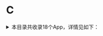 # C
<details>
<summary>
本目录共收录18个App，详情见如下：
</summary>

- [clicli](https://github.com/zirawell/Ad-Cleaner/tree/main/Adblock/App/C/clicli)
- [crunchyroll](https://github.com/zirawell/Ad-Cleaner/tree/main/Adblock/App/C/crunchyroll)
- [csdn](https://github.com/zirawell/Ad-Cleaner/tree/main/Adblock/App/C/csdn)
- [创客贴设计](https://github.com/zirawell/Ad-Cleaner/tree/main/Adblock/App/C/%E5%88%9B%E5%AE%A2%E8%B4%B4%E8%AE%BE%E8%AE%A1)
- [刺猬猫阅读](https://github.com/zirawell/Ad-Cleaner/tree/main/Adblock/App/C/%E5%88%BA%E7%8C%AC%E7%8C%AB%E9%98%85%E8%AF%BB)
- [彩云天气](https://github.com/zirawell/Ad-Cleaner/tree/main/Adblock/App/C/%E5%BD%A9%E4%BA%91%E5%A4%A9%E6%B0%94)
- [春秋航空](https://github.com/zirawell/Ad-Cleaner/tree/main/Adblock/App/C/%E6%98%A5%E7%A7%8B%E8%88%AA%E7%A9%BA)
- [曹操专车](https://github.com/zirawell/Ad-Cleaner/tree/main/Adblock/App/C/%E6%9B%B9%E6%93%8D%E4%B8%93%E8%BD%A6)
- [潮玩宇宙](https://github.com/zirawell/Ad-Cleaner/tree/main/Adblock/App/C/%E6%BD%AE%E7%8E%A9%E5%AE%87%E5%AE%99)
- [磁力宅播放器](https://github.com/zirawell/Ad-Cleaner/tree/main/Adblock/App/C/%E7%A3%81%E5%8A%9B%E5%AE%85%E6%92%AD%E6%94%BE%E5%99%A8)
- [菜鸟裹裹](https://github.com/zirawell/Ad-Cleaner/tree/main/Adblock/App/C/%E8%8F%9C%E9%B8%9F%E8%A3%B9%E8%A3%B9)
- [财新](https://github.com/zirawell/Ad-Cleaner/tree/main/Adblock/App/C/%E8%B4%A2%E6%96%B0)
- [财经杂志](https://github.com/zirawell/Ad-Cleaner/tree/main/Adblock/App/C/%E8%B4%A2%E7%BB%8F%E6%9D%82%E5%BF%97)
- [财联社](https://github.com/zirawell/Ad-Cleaner/tree/main/Adblock/App/C/%E8%B4%A2%E8%81%94%E7%A4%BE)
- [超星学习通](https://github.com/zirawell/Ad-Cleaner/tree/main/Adblock/App/C/%E8%B6%85%E6%98%9F%E5%AD%A6%E4%B9%A0%E9%80%9A)
- [超级课程表](https://github.com/zirawell/Ad-Cleaner/tree/main/Adblock/App/C/%E8%B6%85%E7%BA%A7%E8%AF%BE%E7%A8%8B%E8%A1%A8)
- [车来了](https://github.com/zirawell/Ad-Cleaner/tree/main/Adblock/App/C/%E8%BD%A6%E6%9D%A5%E4%BA%86)
- [长城炼金术](https://github.com/zirawell/Ad-Cleaner/tree/main/Adblock/App/C/%E9%95%BF%E5%9F%8E%E7%82%BC%E9%87%91%E6%9C%AF)

</details>
